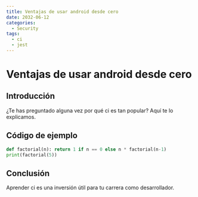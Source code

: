 ```yaml
---
title: Ventajas de usar android desde cero
date: 2032-06-12
categories:
  - Security
tags:
  - ci
  - jest
---
```


# Ventajas de usar android desde cero

## Introducción

¿Te has preguntado alguna vez por qué ci es tan popular? Aquí te lo explicamos.

## Código de ejemplo

```python
def factorial(n): return 1 if n == 0 else n * factorial(n-1)
print(factorial(5))
```

## Conclusión

Aprender ci es una inversión útil para tu carrera como desarrollador.